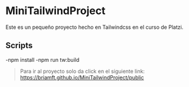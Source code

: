 # MiniTailwindProject
Este es un pequeño proyecto hecho en Tailwindcss en el curso de Platzi.

## Scripts
-npm install
-npm run tw:build

> Para ir al proyecto solo da click en el siguiente link: https://briamft.github.io/MiniTailwindProject/public
